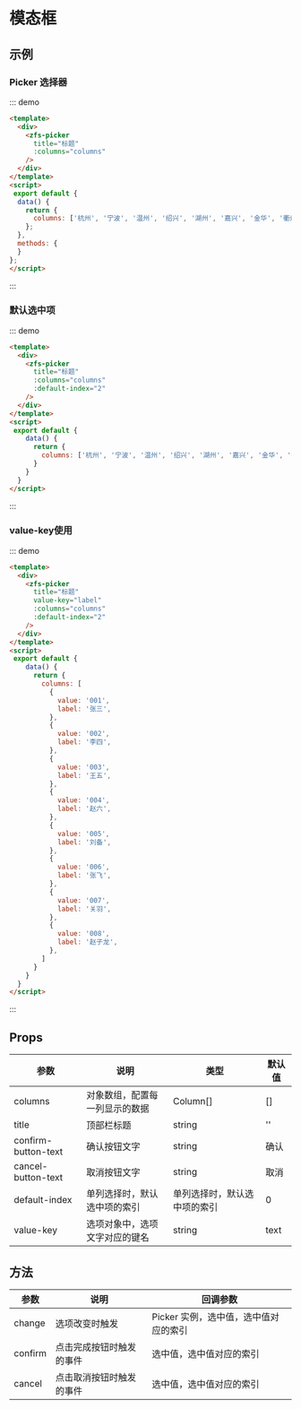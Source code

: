 <!--
 * @Author: 李韬
 * @Date: 2022-08-25 15:42:55
 * @LastEditors: 李韬
 * @LastEditTime: 2022-11-22 15:21:25
-->
# 模态框
## 示例
### Picker 选择器
::: demo
```html
<template>
  <div>
    <zfs-picker
      title="标题"
      :columns="columns"
    />
  </div>
</template>
<script>
 export default {
  data() {
    return {
      columns: ['杭州', '宁波', '温州', '绍兴', '湖州', '嘉兴', '金华', '衢州'],
    };
  },
  methods: {
  }
};
</script>
```
:::


### 默认选中项

::: demo
```html
<template>
  <div>
    <zfs-picker 
      title="标题" 
      :columns="columns" 
      :default-index="2" 
    />
  </div>
</template>
<script>
 export default {
    data() {
      return {
        columns: ['杭州', '宁波', '温州', '绍兴', '湖州', '嘉兴', '金华', '衢州'],
      }
    }
  }
</script>
```
:::

### value-key使用

::: demo
```html
<template>
  <div>
    <zfs-picker 
      title="标题" 
      value-key="label"
      :columns="columns" 
      :default-index="2" 
    />
  </div>
</template>
<script>
 export default {
    data() {
      return {
        columns: [
          {
            value: '001',
            label: '张三',
          },
          {
            value: '002',
            label: '李四',
          },
          {
            value: '003',
            label: '王五',
          },
          {
            value: '004',
            label: '赵六',
          },
          {
            value: '005',
            label: '刘备',
          },
          {
            value: '006',
            label: '张飞',
          },
          {
            value: '007',
            label: '关羽',
          },
          {
            value: '008',
            label: '赵子龙',
          },
        ]
      }
    }
  }
</script>
```
:::

## Props

|参数| 说明|类型|默认值|
| ---- | ---- | ---- | ---- |
|columns|对象数组，配置每一列显示的数据|	Column[] |	[]|
|title	|顶部栏标题	|string	|''|
|confirm-button-text|	确认按钮文字|	string	|确认|
|cancel-button-text	|取消按钮文字|	string	|取消|
|default-index |	单列选择时，默认选中项的索引 |	单列选择时，默认选中项的索引|	0|
|value-key|	选项对象中，选项文字对应的键名|	string|	text|

## 方法
|参数 | 说明 | 回调参数 |
| ---- | ---- |----|
|change|选项改变时触发| Picker 实例，选中值，选中值对应的索引|
|confirm|	点击完成按钮时触发的事件| 选中值，选中值对应的索引|
|cancel|点击取消按钮时触发的事件| 选中值，选中值对应的索引 |